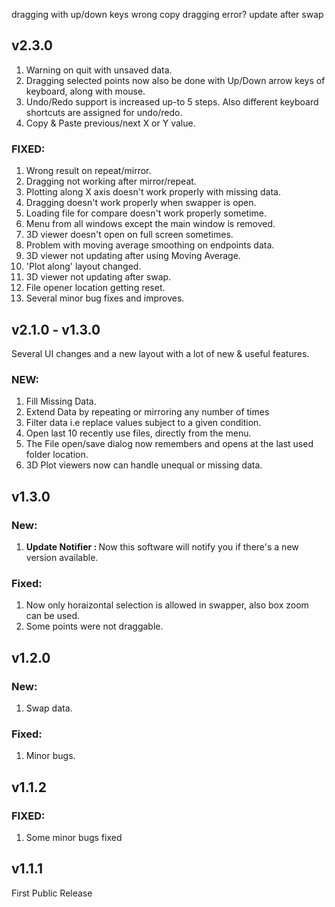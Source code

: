 

dragging with up/down keys
wrong copy
dragging error?
update after swap

## v2.3.0
1. Warning on quit with unsaved data.
2. Dragging selected points now also be done with Up/Down arrow keys of keyboard, along with mouse.
3. Undo/Redo support is increased up-to 5 steps. Also different keyboard shortcuts are assigned for undo/redo.
4. Copy & Paste previous/next X or Y value.

### FIXED:
1. Wrong result on repeat/mirror.
2. Dragging not working after mirror/repeat. 
3. Plotting along X axis doesn't work properly with missing data.
4. Dragging doesn't work properly when swapper is open.
5. Loading file for compare doesn't work properly sometime.
6. Menu from all windows except the main window is removed.
7. 3D viewer doesn't open on full screen sometimes.
8. Problem with moving average smoothing on endpoints data.
9. 3D viewer not updating after using Moving Average.
10. 'Plot along' layout changed.
11. 3D viewer not updating after swap.
12. File opener location getting reset.
13. Several minor bug fixes and improves.




## v2.1.0 - v1.3.0
 Several UI changes and a new layout with a lot of new & useful features. 
### NEW: 
1. Fill Missing Data.
2. Extend Data by repeating or mirroring any number of times
3. Filter data i.e replace values subject to a given condition.
4. Open last 10 recently use files, directly from the menu.
5. The File open/save dialog now remembers and opens at the last used folder location.
6. 3D Plot viewers now can handle unequal or missing data.

## v1.3.0
### New:
1. <b>Update Notifier : </b> Now this software will notify you if there's a new version available.

### Fixed:
1. Now only horaizontal selection is allowed in swapper, also box zoom can be used.
2. Some points were not draggable.


## v1.2.0
### New:
1. Swap data.
### Fixed:
1. Minor bugs.

## v1.1.2
### FIXED:
1. Some minor bugs fixed

## v1.1.1
First Public Release